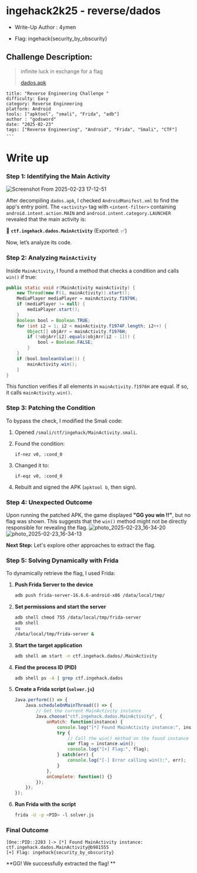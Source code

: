 # ingehack2k25 - reverse/dados



- Write-Up Author : 4ymen

- Flag: ingehack{security_by_obscurity}

## Challenge Description:

>infinite luck in exchange for a flag
>
>[dados.apk](https://drive.google.com/file/d/1hMyVNwUrK-X0PvlPQIUjNnDt17W9gB_M/view?usp=sharing)
>
```
title: "Reverse Engineering Challenge "
difficulty: Easy
category: Reverse Engineering
platform: Android
tools: ["apktool", "smali", "Frida", "adb"]
author : "godsword"
date: "2025-02-23"
tags: ["Reverse Engineering", "Android", "Frida", "Smali", "CTF"]
---
```

# Write up  


### **Step 1: Identifying the Main Activity**
![Screenshot From 2025-02-23 17-12-51](https://hackmd.io/_uploads/BkQItTO5Jg.png)

After decompiling `dados.apk`, I checked `AndroidManifest.xml` 
to find the app's entry point. The `<activity>` tag with `<intent-filter>` containing `android.intent.action.MAIN` and `android.intent.category.LAUNCHER` revealed that the main activity is:

🔹 **`ctf.ingehack.dados.MainActivity`** (Exported: ✅)

Now, let’s analyze its code. 

### **Step 2: Analyzing `MainActivity`**


Inside `MainActivity`, I found a method that checks a condition and calls `win()` if true:

```java
public static void r(MainActivity mainActivity) {
    new Thread(new F(1, mainActivity)).start();
    MediaPlayer mediaPlayer = mainActivity.f1979K;
    if (mediaPlayer != null) {
        mediaPlayer.start();
    }
    Boolean bool = Boolean.TRUE;
    for (int i2 = 1; i2 < mainActivity.f1974F.length; i2++) {
        Object[] objArr = mainActivity.f1976H;
        if (!objArr[i2].equals(objArr[i2 - 1])) {
            bool = Boolean.FALSE;
        }
    }
    if (bool.booleanValue()) {
        mainActivity.win();
    }
}
```
This function verifies if all elements in `mainActivity.f1976H` are equal. If so, it calls `mainActivity.win()`.

### **Step 3: Patching the Condition**

To bypass the check, I modified the Smali code:

1. Opened `/smali/ctf/ingehack/MainActivity.smali`.
2. Found the condition:

   ```smali
   if-nez v0, :cond_0
   ```

3. Changed it to:

   ```smali
   if-eqz v0, :cond_0
   ```

4. Rebuilt and signed the APK (`apktool b`, then sign).

### **Step 4: Unexpected Outcome**

Upon running the patched APK, the game displayed **"GG you win !!"**, but no flag was shown. This suggests that the `win()` method might not be directly responsible for revealing the flag.
![photo_2025-02-23_16-34-20](https://hackmd.io/_uploads/By2Gep_qkl.jpg)
![photo_2025-02-23_16-34-13](https://hackmd.io/_uploads/S13QxTuckg.jpg)

**Next Step:** Let's explore other approaches to extract the flag. 


### **Step 5: Solving Dynamically with Frida**

To dynamically retrieve the flag, I used Frida:

1. **Push Frida Server to the device**
   ```sh
   adb push frida-server-16.6.6-android-x86 /data/local/tmp/
   ```
2. **Set permissions and start the server**
   ```sh
   adb shell chmod 755 /data/local/tmp/frida-server
   adb shell
   su
   /data/local/tmp/frida-server &
   ```
3. **Start the target application**
   ```sh
   adb shell am start -n ctf.ingehack.dados/.MainActivity
   ```
4. **Find the process ID (PID)**
   ```sh
   adb shell ps -A | grep ctf.ingehack.dados
   ```
5. **Create a Frida script (`solver.js`)**
   ```javascript
   Java.perform(() => {
       Java.scheduleOnMainThread(() => {
           // Get the current MainActivity instance
           Java.choose("ctf.ingehack.dados.MainActivity", {
               onMatch: function(instance) {
                   console.log("[*] Found MainActivity instance:", instance);
                   try {
                       // Call the win() method on the found instance
                       var flag = instance.win();
                       console.log("[+] Flag:", flag);
                   } catch(err) {
                       console.log("[-] Error calling win():", err);
                   }
               },
               onComplete: function() {}
           });
       });
   });
   ```
6. **Run Frida with the script**
   ```sh
   frida -U -p <PID> -l solver.js
   ```

### **Final Outcome**

```
[One::PID::2283 ]-> [*] Found MainActivity instance: ctf.ingehack.dados.MainActivity@b981555
[+] Flag: ingehack{security_by_obscurity}
```

**GG! We successfully extracted the flag! **


